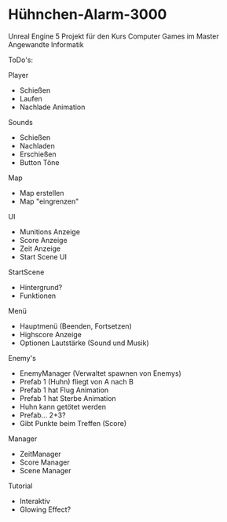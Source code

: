 # Hühnchen-Alarm-3000
Unreal Engine 5 Projekt für den Kurs Computer Games im Master Angewandte Informatik

ToDo's:

Player
- Schießen
- Laufen
- Nachlade Animation

Sounds
- Schießen
- Nachladen
- Erschießen
- Button Töne
  
Map
- Map erstellen
- Map "eingrenzen"

UI
- Munitions Anzeige
- Score Anzeige
- Zeit Anzeige
- Start Scene UI

StartScene
- Hintergrund?
- Funktionen
  
Menü
- Hauptmenü (Beenden, Fortsetzen)
- Highscore Anzeige
- Optionen Lautstärke (Sound und Musik)
  
Enemy's
- EnemyManager (Verwaltet spawnen von Enemys)
- Prefab 1 (Huhn) fliegt von A nach B
- Prefab 1 hat Flug Animation
- Prefab 1 hat Sterbe Animation
- Huhn kann getötet werden
- Prefab... 2+3?
- Gibt Punkte beim Treffen (Score)

Manager 
- ZeitManager
- Score Manager
- Scene Manager

Tutorial 
- Interaktiv
- Glowing Effect?
